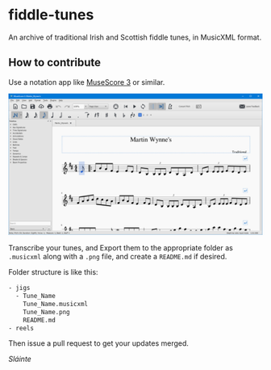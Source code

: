 # fiddle-tunes
An archive of traditional Irish and Scottish fiddle tunes, in MusicXML format.

## How to contribute
Use a notation app like [MuseScore 3](https://musescore.org) or similar.

![Muse Score](README_images/musescore.png)

Transcribe your tunes, and Export them to the appropriate folder as `.musicxml` along with a `.png` file, and create a `README.md` if desired.

Folder structure is like this:

```
- jigs
  - Tune_Name
    Tune_Name.musicxml
    Tune_Name.png
    README.md
- reels
```

Then issue a pull request to get your updates merged.

_Sláinte_
